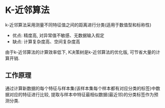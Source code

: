 # K-近邻算法

k-近邻算法采用测量不同特征值之间的距离进行分类(适用于数值型和标称性)

- 优点: 精度高, 对异常值不敏感、无数据输入假定
- 缺点: 计算复杂度高、空间复杂度高

由于k-近邻算法的计算效率低下, K决策树是k-近邻算法的优化版, 可节省大量的计算开销.

## 工作原理

通过计算新数据的每个特征与样本集(该样本集每个样本都有对应分类的标签)中数据对应的特征进行比较, 
提取与样本中特征最相似数据(最近邻)的分类标签作为预测分类.
